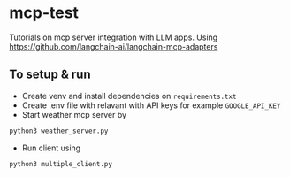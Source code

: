 # mcp-test
Tutorials on mcp server integration with LLM apps. Using https://github.com/langchain-ai/langchain-mcp-adapters

## To setup & run
* Create venv and install dependencies on `requirements.txt`
* Create .env file with relavant with API keys for example `GOOGLE_API_KEY`
* Start weather mcp server by
```bash
python3 weather_server.py
```
* Run client using 
```bash
python3 multiple_client.py
```


